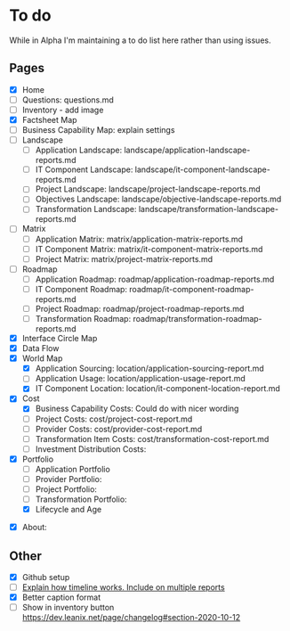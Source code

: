# To do

While in Alpha I'm maintaining a to do list here rather than using issues.

## Pages

- [x] Home
- [ ] Questions: questions.md
- [ ] Inventory - add image
- [x] Factsheet Map
- [ ] Business Capability Map: explain settings
- [ ] Landscape
  - [ ] Application Landscape: landscape/application-landscape-reports.md
  - [ ] IT Component Landscape: landscape/it-component-landscape-reports.md
  - [ ] Project Landscape: landscape/project-landscape-reports.md
  - [ ] Objectives Landscape: landscape/objective-landscape-reports.md
  - [ ] Transformation Landscape: landscape/transformation-landscape-reports.md
- [ ] Matrix
  - [ ] Application Matrix: matrix/application-matrix-reports.md
  - [ ] IT Component Matrix: matrix/it-component-matrix-reports.md
  - [ ] Project Matrix: matrix/project-matrix-reports.md  
- [ ] Roadmap
  - [ ] Application Roadmap: roadmap/application-roadmap-reports.md
  - [ ] IT Component Roadmap: roadmap/it-component-roadmap-reports.md
  - [ ] Project Roadmap: roadmap/project-roadmap-reports.md  
  - [ ] Transformation Roadmap: roadmap/transformation-roadmap-reports.md  
- [x] Interface Circle Map
- [x] Data Flow
- [x] World Map
  - [x] Application Sourcing: location/application-sourcing-report.md
  - [ ] Application Usage: location/application-usage-report.md
  - [x] IT Component Location: location/it-component-location-report.md 
- [x] Cost
  - [x] Business Capability Costs: Could do with nicer wording
  - [ ] Project Costs: cost/project-cost-report.md
  - [ ] Provider Costs: cost/provider-cost-report.md
  - [ ] Transformation Item Costs: cost/transformation-cost-report.md
  - [ ] Investment Distribution Costs: 
- [x] Portfolio
  - [ ] Application Portfolio
  - [ ] Provider Portfolio: 
  - [ ] Project Portfolio: 
  - [ ] Transformation Portfolio: 
  - [x] Lifecycle and Age
<!--  
- [ ] Difficult questions: difficult-questions.md
- [ ] Engaging Stories:
  - [ ] Your Application Portfolio: story/index.md
  - [ ] Your Projects: story/projects.md
  - [ ] Your Plans: story/plans.md
  - [ ] Your Business Capabilities: story/business-capability.md
-->  
- [x] About:
  
## Other 

- [x] Github setup 
- [ ] [Explain how timeline works. Include on multiple reports](https://dev.leanix.net/page/changelog#section-feature)
- [x] Better caption format 
- [ ] Show in inventory button https://dev.leanix.net/page/changelog#section-2020-10-12
